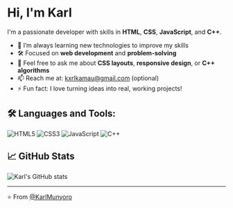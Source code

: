 # Hi, I'm Karl

I'm a passionate developer with skills in **HTML**, **CSS**, **JavaScript**, and **C++**.

- 🌱 I’m always learning new technologies to improve my skills
- 🛠️ Focused on **web development** and **problem-solving**
- 💬 Feel free to ask me about **CSS layouts**, **responsive design**, or **C++ algorithms**
- 📫 Reach me at: [kxrlkamau@gmail.com](mailto:kxrlkamau@gmail.com) (optional)
- ⚡ Fun fact: I love turning ideas into real, working projects!

## 🛠️ Languages and Tools:

![HTML5](https://img.shields.io/badge/HTML5-%23E34F26.svg?style=for-the-badge&logo=html5&logoColor=white)
![CSS3](https://img.shields.io/badge/CSS3-%231572B6.svg?style=for-the-badge&logo=css3&logoColor=white)
![JavaScript](https://img.shields.io/badge/JavaScript-%23323330.svg?style=for-the-badge&logo=javascript&logoColor=%23F7DF1E)
![C++](https://img.shields.io/badge/C++-00599C.svg?style=for-the-badge&logo=c%2B%2B&logoColor=white)

## 📈 GitHub Stats

![Karl's GitHub stats](https://github-readme-stats.vercel.app/api?username=KarlMunyoro&show_icons=true&theme=default)

---

⭐️ From [@KarlMunyoro](https://github.com/KarlMunyoro)
